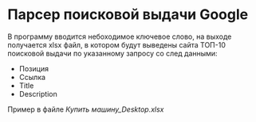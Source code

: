 # Парсер поисковой выдачи Google

В программу вводится небоходимое ключевое слово, на выходе получается xlsx файл, в котором будут выведены сайта ТОП-10 поисковой выдачи по указанному запросу со след данными: 
- Позиция
- Ссылка
- Title
- Description

Пример в файле *Купить машину_Desktop.xlsx*
